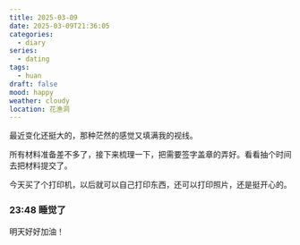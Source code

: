 ```yaml
---
title: 2025-03-09
date: 2025-03-09T21:36:05
categories:
  - diary
series:
  - dating
tags:
  - huan
draft: false
mood: happy
weather: cloudy
location: 花渔洞
---
```


最近变化还挺大的，那种茫然的感觉又填满我的视线。

所有材料准备差不多了，接下来梳理一下，把需要签字盖章的弄好。看看抽个时间去把材料提交了。

今天买了个打印机，以后就可以自己打印东西，还可以打印照片，还是挺开心的。


### 23:48 睡觉了

明天好好加油！
